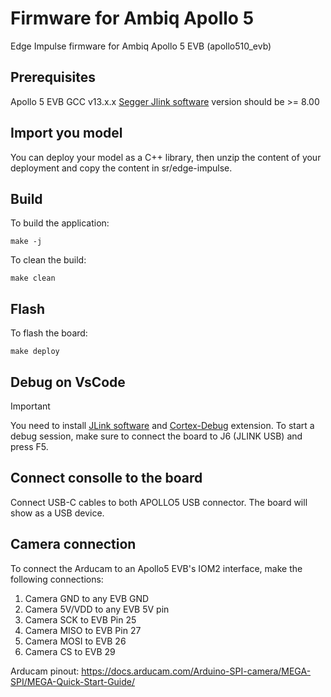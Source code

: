 # Firmware for Ambiq Apollo 5

Edge Impulse firmware for Ambiq Apollo 5 EVB (apollo510_evb)

## Prerequisites
Apollo 5 EVB
GCC v13.x.x
[Segger Jlink software](https://www.segger.com/downloads/jlink/) version should be >= 8.00

## Import you model
You can deploy your model as a C++ library, then unzip the content of your deployment and copy the content in sr/edge-impulse.

## Build

To build the application:
```
make -j
```

To clean the build:
```
make clean
```

## Flash
To flash the board:
```
make deploy
```

## Debug on VsCode
> [!IMPORTANT]
> You need to install [JLink software](https://www.segger.com/downloads/jlink/) and [Cortex-Debug](https://marketplace.visualstudio.com/items?itemName=marus25.cortex-debug) extension.
To start a debug session, make sure to connect the board to J6 (JLINK USB) and press F5.

## Connect consolle to the board
Connect USB-C cables to both APOLLO5 USB connector.
The board will show as a USB device.

## Camera connection

To connect the Arducam to an Apollo5 EVB's IOM2 interface, make the following connections:

1. Camera GND to any EVB GND
2. Camera 5V/VDD to any EVB 5V pin
3. Camera SCK to EVB Pin 25
4. Camera MISO to EVB Pin 27
5. Camera MOSI to EVB 26
6. Camera CS to EVB 29

Arducam pinout: https://docs.arducam.com/Arduino-SPI-camera/MEGA-SPI/MEGA-Quick-Start-Guide/